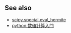 ## See also
* [scipy.special.eval_hermite](https://numpy.org/devdocs/reference/generated/numpy.polynomial.hermite.Hermite.html#numpy.polynomial.hermite.Hermite)
* [python 数値計算入門](https://python.atelierkobato.com/hermite/)
